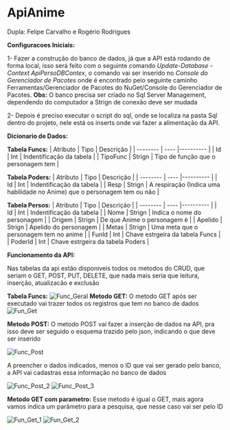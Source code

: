 # ApiAnime
Dupla: Felipe Carvalho e Rogério Rodrigues

**Configuracoes Iniciais:**

1- Fazer a construção do banco de dados, já que a API está rodando de forma local, isso será feito com o seguinte comando *Update-Database -Context ApiPersoDBContex*, o comando vai ser inserido no *Console do Gerenciador de Pacotes* onde é encontrado pelo seguinte caminho Ferramentas/Gerenciador de Pacotes do NuGet/Console do Gerenciador de Pacotes. **Obs:** O banco precisa ser criado no Sql Server Management, dependendo do computador a Strign de conexão deve ser mudada

2- Depois é preciso executar o script do sql, onde se localiza na pasta Sql dentro do projeto, nele está os inserts onde vai fazer a alimentação da API.

**Dicionario de Dados:**

**Tabela Funcs:**
| Atributo | Tipo | Descrição |
| -------- | ---- |---------- |
| Id | Int | Indentificação da tabela |
| TipoFunc | Strign | Tipo de função que o personagem tem |

**Tabela Poders:**
| Atributo | Tipo | Descrição |
| -------- | ---- |---------- |
| Id | Int | Indentificação da tabela |
| Resp | Strign | A respiração (Indica uma habilidade no Anime) que o personagem tem ou não |

**Tabela Persos:**
| Atributo | Tipo | Descrição |
| -------- | ---- |---------- |
| Id | Int | Indentificação da tabela |
| Nome | Strign | Indica o nome do personagem |
| Origem | Strign | De que Anime o personagem é |
| Apelido | Strign | Apelido do personagem |
| Metas | Strign | Uma meta que o personagem tem no anime |
| FunId | Int | Chave estrgeira da tabela Funcs |
| PoderId | Int | Chave estrgeira da tabela Poders |

**Funcionamento da API:**

Nas tabelas da api estão disponiveis todos os metodos do CRUD, que seriam o GET, POST, PUT, DELETE, que nada mais seria que leitura, inserção, atualizacão e exclusão 

**Tabela Funcs:**
![Func_Geral](https://github.com/FelipeOropeza/ApiAnime/assets/101806766/17ed0aab-3124-4cd4-b763-cd30b024f706)
**Metodo GET:**
O metodo GET após ser executado vai trazer todos os registros que tem no banco de dados
![Fun_Get](https://github.com/FelipeOropeza/ApiAnime/assets/101806766/54ab9aac-51ac-44b7-bfbe-26c98c46f0ea)

**Metodo POST:**
O metodo POST vai fazer a inserção de dados na API, pra isso deve ser seguido o esquema trazido pelo json, indicando o que deve ser inserido

![Func_Post](https://github.com/FelipeOropeza/ApiAnime/assets/101806766/651d9d5d-f453-45e3-a73e-34a939e772a0)

A preencher o dados indicados, menos o ID que vai ser gerado pelo banco, a API vai cadastras essa informação no banco de dados

![Func_Post_2](https://github.com/FelipeOropeza/ApiAnime/assets/101806766/632d31dc-8601-4f97-9098-a886154d1ea9)
![Func_Post_3](https://github.com/FelipeOropeza/ApiAnime/assets/101806766/129e9e02-18ca-44be-bf2c-2e30be2baa15)

**Metodo GET com parametro:**
Esse metodo é igual o GET, mais agora vamos indica um parâmetro para a pesquisa, que nesse caso vai ser pelo ID

![Fun_Get_1](https://github.com/FelipeOropeza/ApiAnime/assets/101806766/375980f0-706b-48c2-b8c3-b602aafffde1)
![Fun_Get_2](https://github.com/FelipeOropeza/ApiAnime/assets/101806766/626aee19-49dc-45de-a770-3dddca5d9b41)

